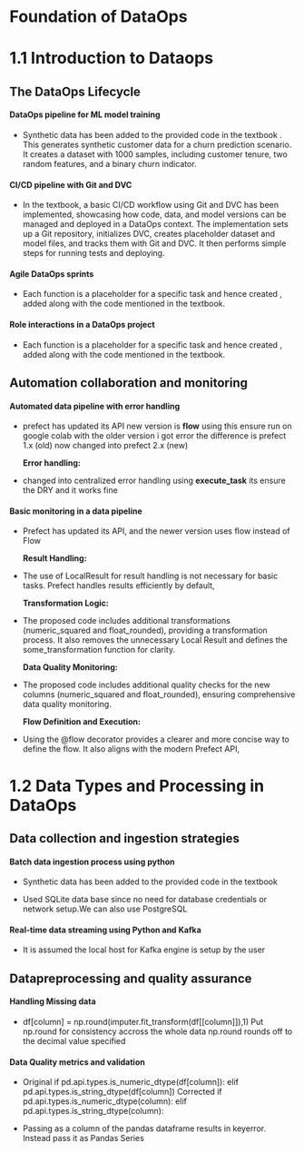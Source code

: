 

# Foundation of DataOps


# 1.1 Introduction to Dataops
## The DataOps Lifecycle

####  DataOps pipeline for ML model training

- Synthetic data has been added to the provided code in the textbook . This generates synthetic customer data for a churn prediction scenario. It creates a dataset with 1000 samples, including customer tenure, two random features, and a binary churn indicator.

#### CI/CD pipeline with Git and DVC

- In the textbook, a basic CI/CD workflow using Git and DVC has been implemented, showcasing how code, data, and model versions can be managed and deployed in a DataOps context. The implementation sets up a Git repository, initializes DVC, creates placeholder dataset and model files, and tracks them with Git and DVC. It then performs simple steps for running tests and deploying. 

#### Agile DataOps sprints

- Each function is a placeholder for a specific task and hence created , added along with the code mentioned in the textbook.  

#### Role interactions in a DataOps project
- Each function is a placeholder for a specific task and hence created , added along with the code mentioned in the textbook.





## Automation collaboration and monitoring 


####  Automated data pipeline with error handling

-  prefect has updated its API new version is **flow** using this ensure run on google colab with the older version i got error the difference is prefect 1.x (old) now changed into prefect 2.x (new)

   **Error handling:**
- changed into centralized error handling using  **execute_task** its ensure the DRY and it works fine



#### Basic monitoring in a data pipeline
- Prefect has updated its API, and the newer version uses flow instead of Flow

  **Result Handling:**
- The use of LocalResult for result handling is not necessary for basic tasks. Prefect handles results efficiently by default, 
    

  **Transformation Logic:**


- The proposed code includes additional transformations (numeric_squared and float_rounded), providing a transformation process. It also removes the unnecessary Local Result and defines the some_transformation function for clarity.
    
    
   **Data Quality Monitoring:**

 - The proposed code includes additional quality checks for the new columns (numeric_squared and float_rounded), ensuring comprehensive data quality monitoring.

   **Flow Definition and Execution:**

 - Using the @flow decorator provides a clearer and more concise way to define the flow. It also aligns with the modern Prefect API, 



# 1.2 Data Types and Processing in DataOps

## Data collection and ingestion strategies


####  Batch data ingestion process using python 

- Synthetic data has been added to the provided code in the textbook


- Used SQLite data base since no need for database credentials or network setup.We can also use PostgreSQL



#### Real-time data streaming using Python and Kafka

- It is assumed the local host for Kafka engine is setup by the user

## Datapreprocessing and quality assurance


#### Handling Missing data

- df[column] = np.round(imputer.fit_transform(df[[column]]),1) 
Put np.round for consistency accross the whole data np.round rounds off to the decimal value specified

#### Data Quality metrics and validation

- Original if pd.api.types.is_numeric_dtype(df[column]): elif pd.api.types.is_string_dtype(df[column]) Corrected if pd.api.types.is_numeric_dtype(column): elif pd.api.types.is_string_dtype(column):

- Passing as a column of the pandas dataframe results in keyerror. Instead pass it as Pandas Series

